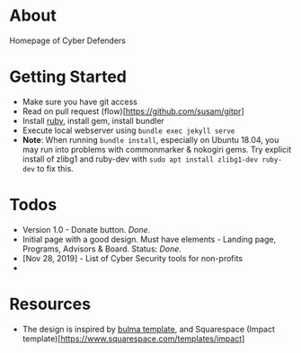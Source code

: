 # About
Homepage of Cyber Defenders

# Getting Started
* Make sure you have git access
* Read on pull request (flow)[https://github.com/susam/gitpr]
* Install [ruby](https://www.ruby-lang.org/en/documentation/installation/#homebrew), install gem, install bundler
* Execute local webserver using ```bundle exec jekyll serve```
* **Note**: When running ```bundle install```, especially on Ubuntu 18.04, you may run into problems with commonmarker & nokogiri gems. Try explicit install of zlibg1 and ruby-dev with ```sudo apt install zlibg1-dev ruby-dev``` to fix this.

# Todos
* Version 1.0 - Donate button. *Done*.
* Initial page with a good design. Must have elements - Landing page, Programs, Advisors & Board. Status: *Done*.
* [Nov 28, 2019] - List of Cyber Security tools for non-profits
* 

# Resources
* The design is inspired by [bulma template](https://dansup.github.io/bulma-templates/templates/hero.html), and Squarespace (Impact template)[https://www.squarespace.com/templates/impact]